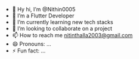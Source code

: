 - 👋 Hy hi, I’m @Nithin0005
- 👀 I’m a Flutter Developer
- 🌱 I’m currently learning new tech stacks
- 💞️ I’m looking to collaborate on a project
- 📫 How to reach me nitinthalla2003@gmail.com
- 😄 Pronouns: ...
- ⚡ Fun fact: ...

<!---
Nithin0005/Nithin0005 is a ✨ special ✨ repository because its `README.md` (this file) appears on your GitHub profile.
You can click the Preview link to take a look at your changes.
--->
